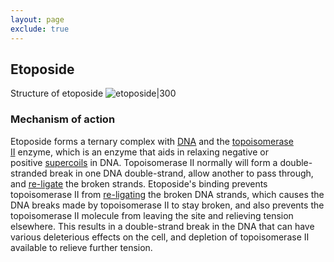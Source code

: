 ```yaml
---
layout: page
exclude: true
---
```

## Etoposide

Structure of etoposide
![etoposide|300](https://upload.wikimedia.org/wikipedia/commons/thumb/e/e8/Etoposide.svg/800px-Etoposide.svg.png)

### Mechanism of action
Etoposide forms a ternary complex with [DNA](https://en.wikipedia.org/wiki/DNA "DNA") and the [topoisomerase II](https://en.wikipedia.org/wiki/Topoisomerase_II "Topoisomerase II") enzyme, which is an enzyme that aids in relaxing negative or positive [supercoils](https://en.wikipedia.org/wiki/Supercoil "Supercoil") in DNA. Topoisomerase II normally will form a double-stranded break in one DNA double-strand, allow another to pass through, and [re-ligate](https://en.wikipedia.org/wiki/Ligation_(molecular_biology) "Ligation (molecular biology)") the broken strands. Etoposide's binding prevents topoisomerase II from [re-ligating](https://en.wikipedia.org/wiki/Ligation_(molecular_biology) "Ligation (molecular biology)") the broken DNA strands, which causes the DNA breaks made by topoisomerase II to stay broken, and also prevents the topoisomerase II molecule from leaving the site and relieving tension elsewhere. This results in a double-strand break in the DNA that can have various deleterious effects on the cell, and depletion of topoisomerase II available to relieve further tension.
